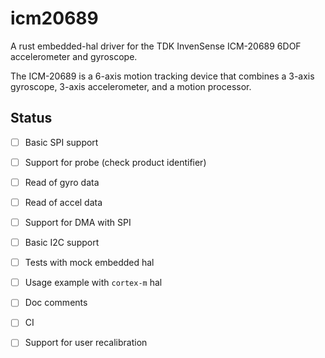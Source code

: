 # icm20689 

A rust embedded-hal driver for the 
TDK InvenSense ICM-20689
6DOF accelerometer and gyroscope.

The ICM-20689 is a 6-axis motion tracking device 
that combines a 3-axis gyroscope, 3-axis accelerometer, 
and a motion processor.

## Status

- [ ] Basic SPI support
- [ ] Support for probe (check product identifier)
- [ ] Read of gyro data
- [ ] Read of accel data
- [ ] Support for DMA with SPI
- [ ] Basic I2C support
- [ ] Tests with mock embedded hal
- [ ] Usage example with `cortex-m` hal
- [ ] Doc comments
- [ ] CI
- [ ] Support for user recalibration






